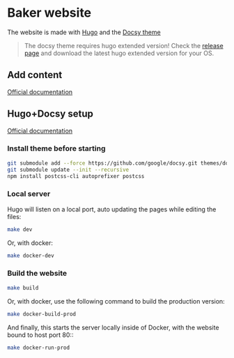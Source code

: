 # Baker website

The website is made with [Hugo](https://gohugo.io/) and the [Docsy theme](https://github.com/google/docsy)

> The docsy theme requires hugo extended version! Check the [release page](https://github.com/gohugoio/hugo/releases)
> and download the latest hugo extended version for your OS.

## Add content

[Official documentation](https://www.docsy.dev/docs/adding-content/content/)

## Hugo+Docsy setup

[Official documentation](https://www.docsy.dev/docs/getting-started/)

### Install theme before starting

```sh
git submodule add --force https://github.com/google/docsy.git themes/docsy
git submodule update --init --recursive
npm install postcss-cli autoprefixer postcss
```

### Local server

Hugo will listen on a local port, auto updating the pages while editing the files:

```sh
make dev
```

Or, with docker: 

```sh
make docker-dev
```

### Build the website

```sh
make build
```

Or, with docker, use the following command to build the production version:

```sh
make docker-build-prod
```

And finally, this starts the server locally inside of Docker, with the website bound to host port 80::

```sh
make docker-run-prod
```
